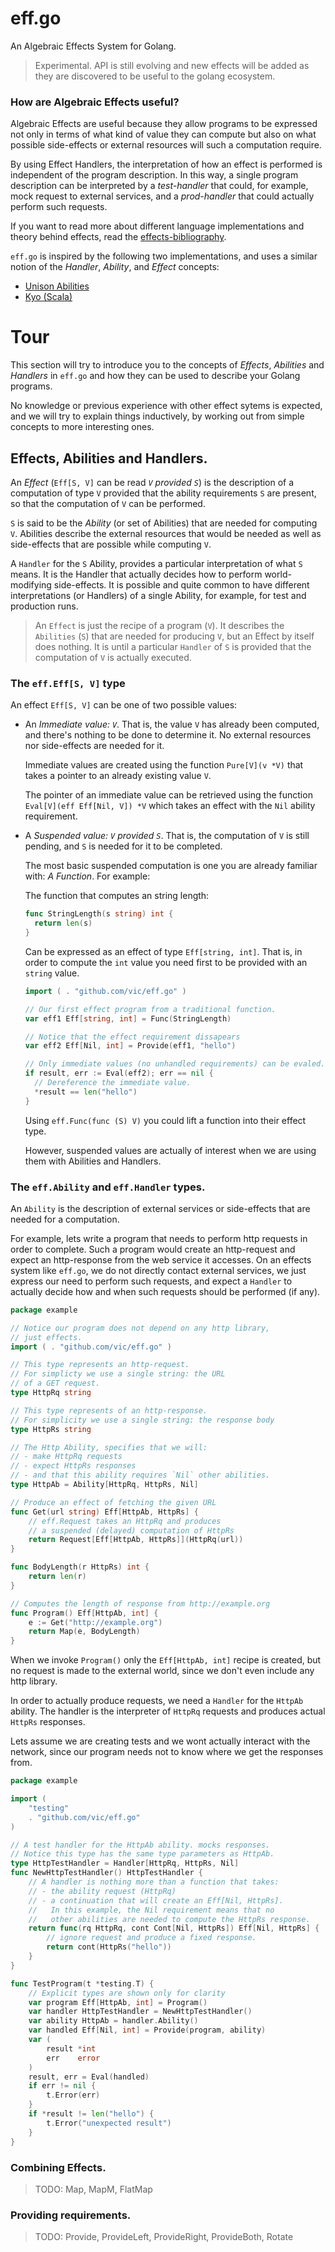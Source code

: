 # eff.go

An Algebraic Effects System for Golang.

> Experimental. API is still evolving and new effects will be added as they are discovered to be useful to the golang ecosystem.

### How are Algebraic Effects useful?

Algebraic Effects are useful because they allow programs to
be expressed not only in terms of what kind of value they can
compute but also on what possible side-effects or external resources will such a computation require.

By using Effect Handlers, the interpretation of how an effect is performed is independent of the program description. In this way, a single program description can be interpreted by a *test-handler* that could, for example, mock request to external services, and a *prod-handler* that could actually perform such requests.

If you want to read more about different language implementations and theory behind effects, read the [effects-bibliography](https://github.com/yallop/effects-bibliography).

`eff.go` is inspired by the following two implementations, and uses a similar notion of the _Handler_, _Ability_, and _Effect_ concepts:

- [Unison Abilities](https://www.unison-lang.org/docs/language-reference/abilities-and-ability-handlers/)
- [Kyo (Scala)](https://github.com/getkyo/kyo/)

# Tour

This section will try to introduce you to the concepts of
_Effects_, _Abilities_ and _Handlers_ in `eff.go` and how they can be used to describe your Golang programs.

No knowledge or previous experience with other effect sytems
is expected, and we will try to explain things inductively, by
working out from simple concepts to more interesting ones.


## Effects, Abilities and Handlers.

An _Effect_ (`Eff[S, V]` can be read _`V` provided `S`_) is the description of a computation of type `V` provided that the ability requirements `S` are present, so that the computation of `V` can be performed.

`S` is said to be the _Ability_ (or set of Abilities) that are needed for computing `V`. Abilities describe the external resources that would be needed as well as side-effects that are possible while computing `V`.

A `Handler` for the `S` Ability, provides a particular interpretation of what `S` means. It is the Handler that actually decides how to perform world-modifying side-effects.
It is possible and quite common to have different interpretations (or Handlers) of a single Ability, for example, for test and production runs.


> An `Effect` is just the recipe of a program (`V`).
It describes the `Abilities` (`S`) that are needed for producing `V`, but an Effect by itself does nothing. It is until a particular `Handler` of `S` is provided that the computation of `V` is actually executed.


### The `eff.Eff[S, V]` type

An effect `Eff[S, V]` can be one of two possible values:

- An *Immediate value: `V`*. That is, the value `V` has already been computed, and there's nothing to be done to determine it. No external resources nor side-effects are needed for it.

  Immediate values are created using the function `Pure[V](v *V)` that takes a pointer to an already existing value `V`.

  The pointer of an immediate value can be retrieved using the function `Eval[V](eff Eff[Nil, V]) *V` which takes an effect with the `Nil` ability requirement.

- A *Suspended value: `V` provided `S`*. That is, the computation of `V` is still pending, and `S` is needed for it to be completed.

  The most basic suspended computation is one you are already familiar with: *A Function*. For example:

  The function that computes an string length:

  ```go
  func StringLength(s string) int {
    return len(s)
  }
  ```

  Can be expressed as an effect of type `Eff[string, int]`. That is, in order to compute the `int` value you need first to be provided with an `string` value.

  ```go
  import ( . "github.com/vic/eff.go" )

  // Our first effect program from a traditional function.
  var eff1 Eff[string, int] = Func(StringLength)

  // Notice that the effect requirement dissapears
  var eff2 Eff[Nil, int] = Provide(eff1, "hello")

  // Only immediate values (no unhandled requirements) can be evaled.
  if result, err := Eval(eff2); err == nil {
    // Dereference the immediate value.
    *result == len("hello")
  }
  ```

  Using `eff.Func(func (S) V)` you could lift a function into their effect type.

  However, suspended values are actually of interest when we are using them with Abilities and Handlers.

### The `eff.Ability` and `eff.Handler` types.

An `Ability` is the description of external services or side-effects that are needed for a computation.

For example, lets write a program that needs to perform http requests in order to complete. Such a program would create an http-request and expect an http-response from the web service it accesses. On an effects system like `eff.go`, we do not directly contact external services, we just express our need to perform such requests, and expect a `Handler` to actually decide how and when such requests should be performed (if any).


```go
package example

// Notice our program does not depend on any http library,
// just effects.
import ( . "github.com/vic/eff.go" )

// This type represents an http-request.
// For simplicty we use a single string: the URL
// of a GET request.
type HttpRq string

// This type represents of an http-response.
// For simplicity we use a single string: the response body
type HttpRs string

// The Http Ability, specifies that we will:
// - make HttpRq requests
// - expect HttpRs responses
// - and that this ability requires `Nil` other abilities.
type HttpAb = Ability[HttpRq, HttpRs, Nil]

// Produce an effect of fetching the given URL
func Get(url string) Eff[HttpAb, HttpRs] {
    // eff.Request takes an HttpRq and produces
    // a suspended (delayed) computation of HttpRs
    return Request[Eff[HttpAb, HttpRs]](HttpRq(url))
}

func BodyLength(r HttpRs) int {
    return len(r)
}

// Computes the length of response from http://example.org
func Program() Eff[HttpAb, int] {
    e := Get("http://example.org")
    return Map(e, BodyLength)
}
```

When we invoke `Program()` only the `Eff[HttpAb, int]` recipe
is created, but no request is made to the external world, since we don't even include any http library.

In order to actually produce requests, we need a `Handler` for the `HttpAb` ability. The handler is the interpreter of `HttpRq` requests and produces actual `HttpRs` responses.

Lets assume we are creating tests and we wont actually interact with the network, since our program needs not to know where we get the responses from.

```go
package example

import (
    "testing"
    . "github.com/vic/eff.go"
)

// A test handler for the HttpAb ability. mocks responses.
// Notice this type has the same type parameters as HttpAb.
type HttpTestHandler = Handler[HttpRq, HttpRs, Nil]
func NewHttpTestHandler() HttpTestHandler {
    // A handler is nothing more than a function that takes:
    // - the ability request (HttpRq)
    // - a continuation that will create an Eff[Nil, HttpRs].
    //   In this example, the Nil requirement means that no
    //   other abilities are needed to compute the HttpRs response.
    return func(rq HttpRq, cont Cont[Nil, HttpRs]) Eff[Nil, HttpRs] {
        // ignore request and produce a fixed response.
        return cont(HttpRs("hello"))
    }
}

func TestProgram(t *testing.T) {
    // Explicit types are shown only for clarity
    var program Eff[HttpAb, int] = Program()
    var handler HttpTestHandler = NewHttpTestHandler()
    var ability HttpAb = handler.Ability()
    var handled Eff[Nil, int] = Provide(program, ability)
    var (
        result *int
        err    error
    )
    result, err = Eval(handled)
    if err != nil {
        t.Error(err)
    }
    if *result != len("hello") {
        t.Error("unexpected result")
    }
}

```

### Combining Effects.

> TODO: Map, MapM, FlatMap

### Providing requirements.

> TODO: Provide, ProvideLeft, ProvideRight, ProvideBoth, Rotate
